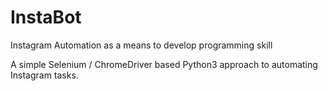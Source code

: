 # InstaBot
Instagram Automation as a means to develop programming skill


A simple Selenium / ChromeDriver based Python3 approach to automating Instagram tasks.
